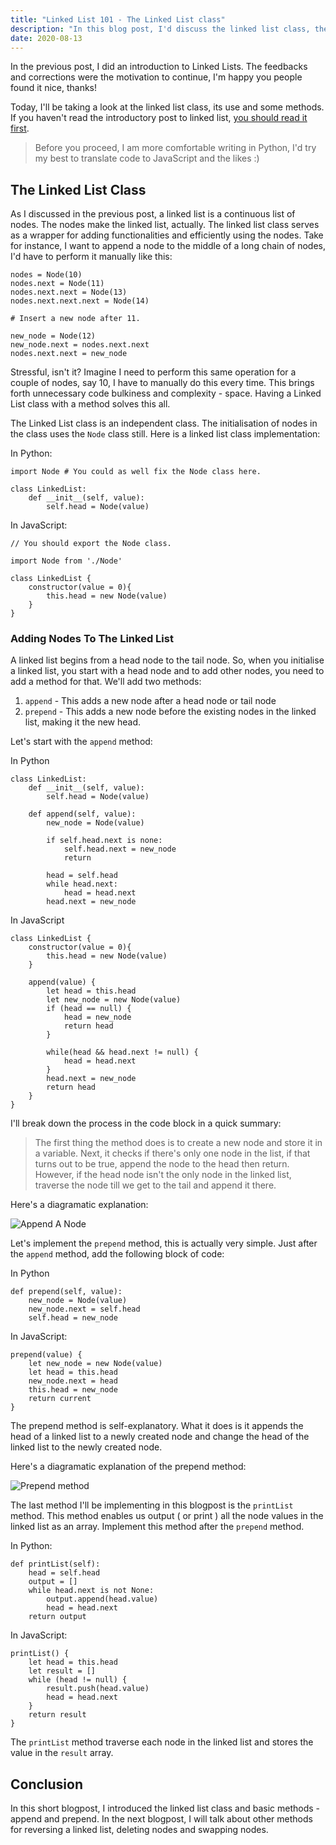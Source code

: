 ```yaml
--- 
title: "Linked List 101 - The Linked List class" 
description: "In this blog post, I'd discuss the linked list class, the use and some of its methods." 
date: 2020-08-13 
---
```


In the previous post, I did an introduction to Linked Lists. The feedbacks and corrections were the motivation to continue, I'm happy you people found it nice, thanks!

Today, I'll be taking a look at the linked list class, its use and some methods. If you haven't read the introductory post to linked list, [you should read it first](linked-lists-101-basic-introductions-nodes).

> Before you proceed, I am more comfortable writing in Python, I'd try my best to translate code to JavaScript and the likes :)

## The Linked List Class

As I discussed in the previous post, a linked list is a continuous list of nodes. The nodes make the linked list, actually. The linked list class serves as a wrapper for adding functionalities and efficiently using the nodes. Take for instance, I want to append a node to the middle of a long chain of nodes, I'd have to perform it manually like this:

```py{codeTitle: Node.py}
nodes = Node(10)
nodes.next = Node(11)
nodes.next.next = Node(13)
nodes.next.next.next = Node(14)

# Insert a new node after 11.

new_node = Node(12)
new_node.next = nodes.next.next
nodes.next.next = new_node

```

Stressful, isn't it? Imagine I need to perform this same operation for a couple of nodes, say 10, I have to manually do this every time. This brings forth unnecessary code bulkiness and complexity - space. Having a Linked List class with a method solves this all.

The Linked List class is an independent class. The initialisation of nodes in the class uses the `Node` class still. Here is a linked list class implementation:

In Python:

```py{codeTitle: LinkedList.py}{numberLines: true}
import Node # You could as well fix the Node class here.

class LinkedList:
    def __init__(self, value):
        self.head = Node(value)
```

In JavaScript:

```javascript{codeTitle: LinkedList.js}
// You should export the Node class.

import Node from './Node'

class LinkedList {
    constructor(value = 0){
        this.head = new Node(value)
    }
}
```

### Adding Nodes To The Linked List

A linked list begins from a head node to the tail node. So, when you initialise a linked list, you start with a head node and to add other nodes, you need to add a method for that. We'll add two methods: 

1. `append` - This adds a new node after a head node or tail node
2. `prepend` - This adds a new node before the existing nodes in the linked list, making it the new head.

Let's start with the `append` method:

In Python

```py{codeTitle: LinkedList.py}{numberLines: true}
class LinkedList:
    def __init__(self, value):
        self.head = Node(value)

    def append(self, value):
        new_node = Node(value)
           
        if self.head.next is none:
            self.head.next = new_node
            return
        
        head = self.head
        while head.next:
            head = head.next
        head.next = new_node
```

In JavaScript

```javascript{numberLines: true}
class LinkedList {
    constructor(value = 0){
        this.head = new Node(value)
    }

    append(value) {
        let head = this.head
        let new_node = new Node(value)
        if (head == null) {
            head = new_node
            return head
        }

        while(head && head.next != null) {
            head = head.next
        }
        head.next = new_node
        return head
    }
}
```

I'll break down the process in the code block in a quick summary:

> The first thing the method does is to create a new node and store it in a variable. Next, it checks if there's only one node in the list, if that turns out to be true, append the node to the head then return. However, if the head node isn't the only node in the linked list, traverse the node till we get to the tail and append it there.

Here's a diagramatic explanation:

![Append A Node](https://res.cloudinary.com/adeshina/image/upload/v1597330627/z31vpiv7i3s9p0vyzkkd.png)

Let's implement the `prepend` method, this is actually very simple. Just after the `append` method, add the following block of code:

In Python

```py{numberLines:true}{codeTitle: LinkedList.py}
def prepend(self, value):
    new_node = Node(value)
    new_node.next = self.head
    self.head = new_node
```

In JavaScript:

```javascript{numberLines: true}{codeTitle: LinkedList.js}
prepend(value) {
    let new_node = new Node(value)
    let head = this.head
    new_node.next = head
    this.head = new_node
    return current
}
```

The prepend method is self-explanatory. What it does is it appends the head of a linked list to a newly created node and change the head of the linked list to the newly created node.

Here's a diagramatic explanation of the prepend method:

![Prepend method](https://res.cloudinary.com/adeshina/image/upload/v1597330749/sdxskzfmjfdfipgb0pq3.png)


The last method I'll be implementing in this blogpost is the `printList` method. This method enables us output ( or print ) all the node values in the linked list as an array. Implement this method after the `prepend` method.

In Python:

```py{numberLines: true}{codeTitle: LinkedList.py}
def printList(self):
    head = self.head
    output = []
    while head.next is not None:
        output.append(head.value)
        head = head.next
    return output
```

In JavaScript:

```javascript{codeTitle: LinkedList.js}{numberLines: true}
printList() {
    let head = this.head
    let result = []
    while (head != null) {
        result.push(head.value)
        head = head.next
    }
    return result
}
```

The `printList` method traverse each node in the linked list and stores the value in the `result` array.

## Conclusion

In this short blogpost, I introduced the linked list class and basic methods - append and prepend. In the next blogpost, I will talk about other methods for reversing a linked list, deleting nodes and swapping nodes.